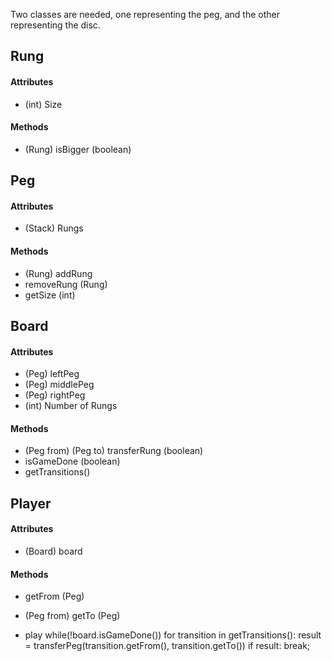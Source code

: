 Two classes are needed, one representing the peg, and the other representing the disc.

## Rung
#### Attributes
* (int) Size
#### Methods
* (Rung) isBigger (boolean)

## Peg
#### Attributes
* (Stack) Rungs
#### Methods
* (Rung) addRung
* removeRung (Rung)
* getSize (int)

## Board
#### Attributes
* (Peg) leftPeg
* (Peg) middlePeg
* (Peg) rightPeg
* (int) Number of Rungs
#### Methods
* (Peg from) (Peg to) transferRung (boolean)
* isGameDone (boolean)
* getTransitions()

## Player
#### Attributes
* (Board) board
#### Methods
* getFrom (Peg)

* (Peg from) getTo (Peg)
* play
    while(!board.isGameDone())
        for transition in getTransitions():
            result = transferPeg(transition.getFrom(), transition.getTo())
            if result:
              break;